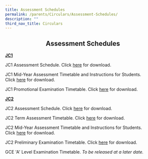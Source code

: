 ```yaml
---
title: Assessment Schedules
permalink: /parents/Circulars/Assessment-Schedules/
description: ""
third_nav_title: Circulars
---
```

## <center> Assessment Schedules </center>

**<u>JC1</u>**

  
JC1 Assessment Schedule. Click [here](http://acjc.moe.edu.sg/qql/slot/u543/Parents/Assessment/JC1%20Assessment%20Schedule%202022.pdf) for download.  

  

JC1 Mid-Year Assessment Timetable and Instructions for Students. Click [here](http://acjc.moe.edu.sg/qql/slot/u543/Parents/Assessment/2022%20JC1%20MYA%20Timetable.pdf) for download.

  

JC1 Promotional Examination Timetable. Click [here](http://acjc.moe.edu.sg/qql/slot/u543/Parents/Assessment/2022%20JC1%20Promo%20Exam%20Timetable.pdf) for download.

  

  

**<u>JC2</u>**

  

JC2 Assessment Schedule. Click [here](http://acjc.moe.edu.sg/qql/slot/u543/Parents/Assessment/JC2%20Assessment%20Schedule%202022.pdf) for download.

  

JC2 Term Assessment Timetable. Click [here](http://acjc.moe.edu.sg/qql/slot/u543/Parents/Assessment/JC2%20Term%20Assessment%202022.pdf) for download.

  

JC2 Mid-Year Assessment Timetable and Instructions for Students. Click [here](http://acjc.moe.edu.sg/qql/slot/u543/Parents/Assessment/2022%20JC2%20MYA%20Timetable.pdf) for download.

  

JC2 Preliminary Examination Timetable. Click [here](http://acjc.moe.edu.sg/qql/slot/u543/Parents/Assessment/2022%20JC2%20Prelim%20timetable.pdf) for download.

  

GCE 'A' Level Examination Timetable. _To be released at a later date._